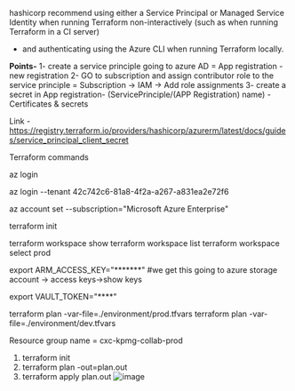 hashicorp recommend using either a Service Principal or Managed Service Identity when running Terraform non-interactively 
(such as when running Terraform in a CI server) 
- and authenticating using the Azure CLI when running Terraform locally.

**Points-**
1- create a service principle going to azure AD  = App registration - new registration
2- GO to subscription  and assign contributor role to the service principle = Subscription -> IAM -> Add role assignments
3- create a secret in App registration- (ServicePrinciple/(APP Registration) name) - Certificates & secrets

Link -
https://registry.terraform.io/providers/hashicorp/azurerm/latest/docs/guides/service_principal_client_secret




Terraform commands


az login 

az login --tenant 42c742c6-81a8-4f2a-a267-a831ea2e72f6

 az account set --subscription="Microsoft Azure Enterprise"


terraform init

terraform workspace show
   terraform workspace list
   terraform workspace select prod



export ARM_ACCESS_KEY="*******"
#we get this going to azure storage account -> access keys->show keys


export VAULT_TOKEN="****"

terraform plan -var-file=./environment/prod.tfvars
terraform plan -var-file=./environment/dev.tfvars


Resource group name = cxc-kpmg-collab-prod





1. terraform init
2. terraform plan -out=plan.out
3. terraform apply plan.out
![image](https://github.com/sshivanijoshi/terraform/assets/38161428/aa187f72-4383-4a14-8003-955478e8c20d)
